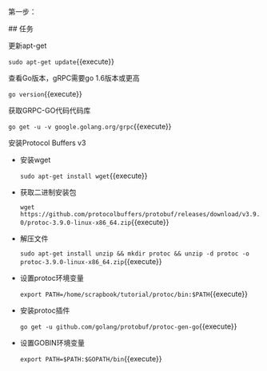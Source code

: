 第一步：

## 任务

更新apt-get

`sudo apt-get update`{{execute}}

查看Go版本，gRPC需要go 1.6版本或更高

`go version`{{execute}}

获取GRPC-GO代码代码库

`go get -u -v google.golang.org/grpc`{{execute}}

安装Protocol Buffers v3

- 安装wget

  `sudo apt-get install wget`{{execute}}
 
- 获取二进制安装包
  
  `wget https://github.com/protocolbuffers/protobuf/releases/download/v3.9.0/protoc-3.9.0-linux-x86_64.zip`{{execute}}
  
- 解压文件

  `sudo apt-get install unzip && mkdir protoc && unzip -d protoc -o protoc-3.9.0-linux-x86_64.zip`{{execute}}
  
- 设置protoc环境变量
 
  `export PATH=/home/scrapbook/tutorial/protoc/bin:$PATH`{{execute}}
  
- 安装protoc插件
  
  `go get -u github.com/golang/protobuf/protoc-gen-go`{{execute}}

- 设置GOBIN环境变量
  
  `export PATH=$PATH:$GOPATH/bin`{{execute}}






